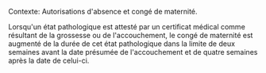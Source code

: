 Contexte: Autorisations d'absence et congé de maternité.

Lorsqu'un état pathologique est attesté par un certificat médical comme résultant de la grossesse ou de l'accouchement, le congé de maternité est augmenté de la durée de cet état pathologique dans la limite de deux semaines avant la date présumée de l'accouchement et de quatre semaines après la date de celui-ci.